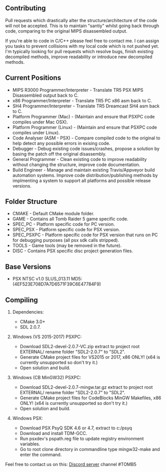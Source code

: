 ## Contributing

Pull requests which drastically alter the structure/architecture of the code will not be accepted. This is to maintain "santiy" whilst going back through code, comparing to the original MIPS disassembled output.

If you're able to code in C/C++ please feel free to contact me. I can assign you tasks to prevent collisions with my local code which is not pushed yet. I'm typically looking for pull requests which resolve bugs, finish existing decompiled methods, improve readability or introduce new decompiled methods.

## Current Positions

- MIPS R3000 Programmer/Interpreter - Translate TR5 PSX MIPS Disassembled output back to C.
- x86 Programmer/Interpreter - Translate TR5 PC x86 asm back to C. 
- SH4 Programmer/Interpreter - Translate TR5 Dreamcast SH4 asm back to C. 
- Platform Programmer (Mac) - (Maintain and ensure that PSXPC code compiles under Mac OSX).
- Platform Programmer (Linux) - (Maintain and ensure that PSXPC code compiles under Linux).
- Code Analyser (ASM - PSX) - Compare compiled code to the original to help detect any possible errors in exising code.
- Debugger - Debug existing code issues/crashes, propose a solution by basing the patch off the original disassembly.
- General Programmer - Clean existing code to improve readability without changing the structure, improve code documentation.
- Build Engineer - Manage and maintain existing Travis/Appveyor build automation systems. Improve code distribution/publishing methods by implmenting a system to support all platforms and possible release versions.

## Folder Structure
- CMAKE - Default CMake module folder. 
- GAME - Contains all Tomb Raider 5 game specific code.
- SPEC_PC - Platform specific code for PC version.
- SPEC_PSX - Platform specific code for PSX version.
- SPEC_PSXPC - Platform specific code for PSX version that runs on PC for debugging purposes (all psx sdk calls stripped).
- TOOLS - Game tools (may be removed in the future).
- DISC - Contains PSX specific disc project generation files.

## Base Versions
- PSX NTSC v1.0 SLUS_013.11 MD5: (4EF523E708D7A7D6571F39C6E47784F9)

## Compiling
1. Dependencies:
    - CMake 3.0+
    - SDL 2.0.7.

2. Windows (VS 2015-2017) PSXPC:
    - Download SDL2-devel-2.0.7-VC.zip extract to project root EXTERNAL/ rename folder "SDL2-2.0.7" to "SDL2".
    - Generate CMake project files for VS2015 or 2017, x86 ONLY! (x64 is currently unsupported so don't try it.)
    - Open solution and build.

3. Windows (CB MinGW32) PSXPC:
    - Download SDL2-devel-2.0.7-mingw.tar.gz extract to project root EXTERNAL/ rename folder "SDL2-2.0.7" to "SDL2".
    - Generate CMake project files for CodeBlocks MinGW Makefiles, x86 ONLY! (x64 is currently unsupported so don't try it.)
    - Open solution and build.
4. Windows PSX:
    - Download PSX PsyQ SDK 4.6 or 4.7, extract to c:/psyq
    - Download and install TDM-GCC.
    - Run psxdev's pspath.reg file to update registry environment variables.
    - Go to root clone directory in commandline type mingw32-make and enter the command.
    
Feel free to contact us on this: [Discord server](https://discord.gg/KYSx8Q7) channel #TOMB5
